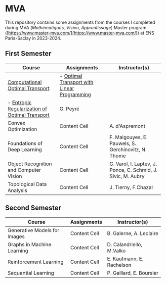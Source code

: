 # MVA

This repository contains some assignments from the courses I completed during MVA (*Mathématiques, Vision, Apprentissage*) Master program ([https://www.master-mva.com/](https://www.master-mva.com/)) at ENS Paris-Saclay in 2023-2024.

## First Semester

| Course  | Assignments | Instructor(s) |
| ------------- | ------------- | ------------- |
| [Computational Optimal Transport](computational-optimal-tarnsport/)  | - [Optimal Transport with Linear Programming](computational-optimal-tarnsport/optimaltransp_1_linprog.ipynb) 
- [Entropic Regularization of Optimal Transport](computational-optimal-tarnsport/optimaltransp_5_entropic.ipynb) | G. Peyré |
| Convex Optimization  | Content Cell  | A. d'Aspremont |
| Foundations of Deep Learning | Content Cell  | F. Malgouyes, E. Pauwels, S. Gerchinovitz, N. Thome |
| Object Recognition and Computer Vision  | Content Cell  | G. Varol, I. Laptev, J. Ponce, C. Schmid, J. Sivic, M. Aubry |
| Topological Data Analysis | Content Cell  | J. Tierny, F.Chazal |

## Second Semester

| Course  | Assignments | Instructor(s) |
| ------------- | ------------- | ------------- |
| Generative Models for Images  | Content Cell  | B. Galerne, A. Leclaire |
| Graphs in Machine Learning  | Content Cell  | D. Calandriello, M.Valko |
| Reinforcement Learning  | Content Cell  | E. Kaufmann, E. Rachelson |
| Sequential Learning | Content Cell  | P. Gaillard, E. Boursier |
